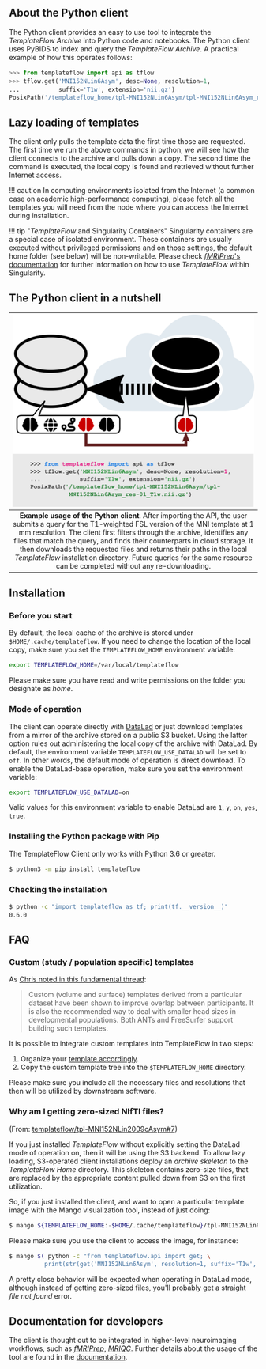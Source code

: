 
## About the Python client
The Python client provides an easy to use tool to integrate the _TemplateFlow Archive_ into Python code and notebooks.
The Python client uses PyBIDS to index and query the _TemplateFlow Archive_.
A practical example of how this operates follows:

``` python
>>> from templateflow import api as tflow
>>> tflow.get('MNI152NLin6Asym', desc=None, resolution=1,
...           suffix='T1w', extension='nii.gz')
PosixPath('/templateflow_home/tpl-MNI152NLin6Asym/tpl-MNI152NLin6Asym_res-01_T1w.nii.gz')
```

## Lazy loading of templates

The client only pulls the template data the first time those are requested.
The first time we run the above commands in python, we will see how the client connects
to the archive and pulls down a copy.
The second time the command is executed, the local copy is found and retrieved without
further Internet access.

!!! caution
    In computing environments isolated from the Internet (a common case on academic
    high-performance computing), please fetch all the templates you will need from
    the node where you can access the Internet during installation.

!!! tip "_TemplateFlow_ and Singularity Containers"
    Singularity containers are a special case of isolated environment.
    These containers are usually executed without privileged permissions and on those
    settings, the default home folder (see below) will be non-writable.
    Please check [_fMRIPrep_'s documentation][fmriprep_singularity] for further information
    on how to use _TemplateFlow_ within Singularity.

## The Python client in a nutshell

| ![Client](../assets/templateflow_fig-client.png) |
|:--:| 
| **Example usage of the Python client**. After importing the API, the user submits a query for the T1-weighted FSL version of the MNI template at 1 mm resolution. The client first filters through the archive, identifies any files that match the query, and finds their counterparts in cloud storage. It then downloads the requested files and returns their paths in the local _TemplateFlow_ installation directory. Future queries for the same resource can be completed without any re-downloading. |

## Installation

### Before you start

By default, the local cache of the archive is stored under `$HOME/.cache/templateflow`.
If you need to change the location of the local copy, make sure you set the `TEMPLATEFLOW_HOME`
environment variable:

``` bash
export TEMPLATEFLOW_HOME=/var/local/templateflow
```

Please make sure you have read and write permissions on the folder you designate as _home_.

### Mode of operation

The client can operate directly with [DataLad][datalad] or just download templates from a
mirror of the archive stored on a public S3 bucket.
Using the latter option rules out administering the local copy of the archive with DataLad.
By default, the environment variable `TEMPLATEFLOW_USE_DATALAD` will be set to `off`.
In other words, the default mode of operation is direct download.
To enable the DataLad-base operation, make sure you set the environment variable:

``` bash
export TEMPLATEFLOW_USE_DATALAD=on
```

Valid values for this environment variable to enable DataLad are `1`, `y`, `on`, `yes`, `true`.

### Installing the Python package with Pip

The TemplateFlow Client only works with Python 3.6 or greater.

``` bash
$ python3 -m pip install templateflow
```

### Checking the installation

``` bash
$ python -c "import templateflow as tf; print(tf.__version__)"
0.6.0
```

## FAQ

### Custom (study / population specific) templates

As [Chris noted in this fundamental thread](https://github.com/poldracklab/smriprep/issues/8):

> Custom (volume and surface) templates derived from a particular dataset have been shown to improve overlap between participants. It is also the recommended way to deal with smaller head sizes in developmental populations. Both ANTs and FreeSurfer support building such templates.

It is possible to integrate custom templates into TemplateFlow in two steps:

1. Organize your [template accordingly](archive.md#naming-conventions).
2. Copy the custom template tree into the `$TEMPLATEFLOW_HOME` directory.

Please make sure you include all the necessary files and resolutions that then will be utilized by downstream software.

### Why am I getting zero-sized NIfTI files?

(From: [templateflow/tpl-MNI152NLin2009cAsym#7][faq_zerosize_1])

If you just installed _TemplateFlow_ without explicitly setting the DataLad mode of operation
on, then it will be using the S3 backend.
To allow lazy loading, S3-operated client installations deploy an _archive skeleton_ to the
_TemplateFlow Home_ directory.
This skeleton contains zero-size files, that are replaced by the appropriate content pulled down
from S3 on the first utilization.

So, if you just installed the client, and want to open a particular template image with the
Mango visualization tool, instead of just doing:

``` bash
$ mango ${TEMPLATEFLOW_HOME:-$HOME/.cache/templateflow}/tpl-MNI152NLin6Asym/tpl-MNI152NLin6Asym_res-01_T1w.nii.gz
```

Please make sure you use the client to access the image, for instance:

``` bash
$ mango $( python -c "from templateflow.api import get; \
          print(str(get('MNI152NLin6Asym', resolution=1, suffix='T1w', desc=None, extension='nii.gz')))" )
```

A pretty close behavior will be expected when operating in DataLad mode, although instead of getting
zero-sized files, you'll probably get a straight _file not found_ error.

## Documentation for developers

The client is thought out to be integrated in higher-level neuroimaging workflows,
such as [_fMRIPrep_][fmriprep], [_MRIQC_][mriqc].
Further details about the usage of the tool are found in the [documentation][5].

[datalad]: https://datalad.org "DataLad"
[fmriprep]: https://fmriprep.readthedocs.io "fMRIPrep"
[mriqc]: https://mriqc.readthedocs.io "MRIQC"
[5]: https://templateflow.github.io/python-client "TemplateFlow Python client documentation"
[fmriprep_singularity]: https://fmriprep.readthedocs.io/en/stable/singularity.html#templateflow-and-singularity "Singularity"

[faq_zerosize_1]: https://github.com/templateflow/tpl-MNI152NLin2009cAsym/issues/7 "Zerosize Issue"
